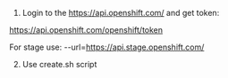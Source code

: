 1. Login to the https://api.openshift.com/ and get token:

https://api.openshift.com/openshift/token

For stage use: 
--url=https://api.stage.openshift.com/

2. Use create.sh script